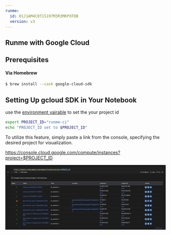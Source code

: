 ```yaml
---
runme:
  id: 01J1AM4C0T1S197M3R3MKPXFDB
  version: v3
---
```




## Runme with Google Cloud

## Prerequisites

#### Via Homebrew

```sh {"id":"01J1ANGXDNJ462THYDNVPWZJTP"}
$ brew install --cask google-cloud-sdk
```

## Setting Up gcloud SDK in Your Notebook

use the [environment vairable](https://docs.runme.dev/getting-started/features#environment-variable-prompts) to set the your project id 

```sh {"id":"01J1AQK0KF874HAGT2HGYG3VFK"}
export PROJECT_ID="runme-ci"
echo "PROJECT_ID set to $PROJECT_ID"
```

To utilize this feature, simply paste a link from the console, specifying the desired project for visualization.

https://console.cloud.google.com/compute/instances?project=$PROJECT_ID

![alt text](../../../static/img/Integration/gce-dashboard.png)